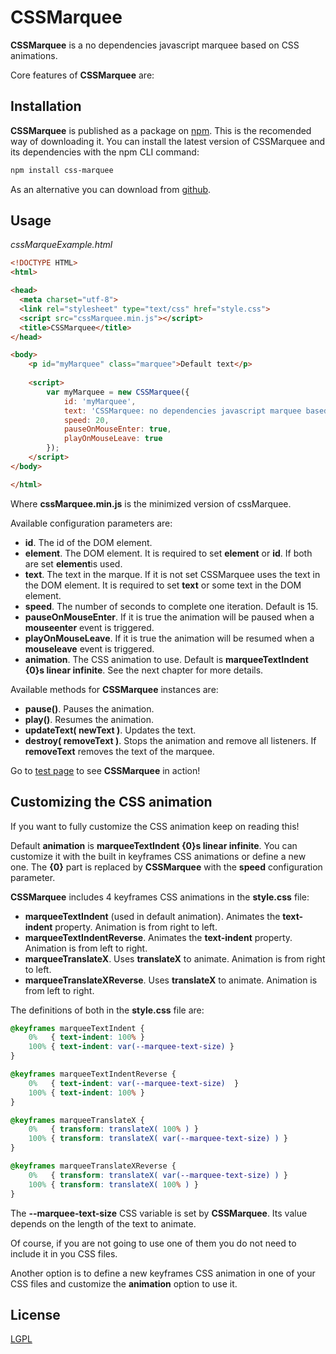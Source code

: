 # CSSMarquee
**CSSMarquee** is a no dependencies javascript marquee based on CSS animations.

Core features of **CSSMarquee** are:

## Installation

**CSSMarquee** is published as a package on [npm](https://www.npmjs.com/package/zpt). This is the recomended way of downloading it. You can install the latest version of CSSMarquee and its dependencies with the npm CLI command:

```bash
npm install css-marquee
```
As an alternative you can download from [github](https://github.com/davidcana/CSSMarquee/archive/master.zip).

## Usage

*cssMarqueExample.html*

```html
<!DOCTYPE HTML>
<html>

<head>
  <meta charset="utf-8">
  <link rel="stylesheet" type="text/css" href="style.css">
  <script src="cssMarquee.min.js"></script>
  <title>CSSMarquee</title>
</head>

<body>
    <p id="myMarquee" class="marquee">Default text</p>
    
    <script>
        var myMarquee = new CSSMarquee({
            id: 'myMarquee',
            text: 'CSSMarquee: no dependencies javascript marquee based on CSS animations.',
            speed: 20,
            pauseOnMouseEnter: true,
            playOnMouseLeave: true
        });
    </script>
</body>

</html>
```

Where **cssMarquee.min.js** is the minimized version of cssMarquee.

Available configuration parameters are:

*  **id**. The id of the DOM element.
*  **element**. The DOM element. It is required to set **element** or **id**. If both are set **element**is used.
*  **text**. The text in the marque. If it is not set CSSMarquee uses the text in the DOM element. It is required to set **text** or some text in the DOM element.
*  **speed**. The number of seconds to complete one iteration. Default is 15.
*  **pauseOnMouseEnter**. If it is true the animation will be paused when a **mouseenter** event is triggered.
*  **playOnMouseLeave**. If it is true the animation will be resumed when a **mouseleave** event is triggered.
*  **animation**. The CSS animation to use. Default is **marqueeTextIndent {0}s linear infinite**. See the next chapter for more details.

Available methods for **CSSMarquee** instances are:
*  **pause()**. Pauses the animation.
*  **play()**. Resumes the animation.
*  **updateText( newText )**. Updates the text.
*  **destroy( removeText )**. Stops the animation and remove all listeners. If **removeText** removes the text of the marquee.


Go to [test page](https://davidcana.github.io/CSSMarquee) to see **CSSMarquee** in action!

## Customizing the CSS animation

If you want to fully customize the CSS animation keep on reading this!

Default **animation** is **marqueeTextIndent {0}s linear infinite**. You can customize it with the built in keyframes CSS animations or define a new one. The **{0}** part is replaced by **CSSMarquee** with the **speed** configuration parameter.

**CSSMarquee** includes 4 keyframes CSS animations in the **style.css** file:

*  **marqueeTextIndent** (used in default animation). Animates the **text-indent** property. Animation is from right to left.
*  **marqueeTextIndentReverse**. Animates the **text-indent** property. Animation is from left to right.
*  **marqueeTranslateX**. Uses **translateX** to animate. Animation is from right to left.
*  **marqueeTranslateXReverse**. Uses **translateX** to animate. Animation is from left to right.

The definitions of both in the **style.css** file are:

```css
@keyframes marqueeTextIndent {
    0%   { text-indent: 100% }
    100% { text-indent: var(--marquee-text-size) }
}

@keyframes marqueeTextIndentReverse {
    0%   { text-indent: var(--marquee-text-size)  }
    100% { text-indent: 100% }
}

@keyframes marqueeTranslateX {
    0%   { transform: translateX( 100% ) }
    100% { transform: translateX( var(--marquee-text-size) ) }
}

@keyframes marqueeTranslateXReverse {
    0%   { transform: translateX( var(--marquee-text-size) ) }
    100% { transform: translateX( 100% ) }
}
```

The **--marquee-text-size** CSS variable is set by **CSSMarquee**. Its value depends on the length of the text to animate.

Of course, if you are not going to use one of them you do not need to include it in you CSS files.

Another option is to define a new keyframes CSS animation in one of your CSS files and customize the **animation** option to use it.

## License
[LGPL](http://www.gnu.org/licenses/lgpl.html)
